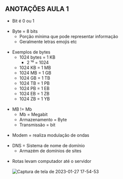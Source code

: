 ## ANOTAÇÕES AULA 1

* Bit é 0 ou 1
<br/><br/>
* Byte = 8 bits
    * Porção mínima que pode representar informação
    * Geralmente letras emojis etc
<br/><br/>
* Exemplos de bytes
    * 1024 bytes = 1 KB
        * 2 ¹⁰ = 1024
    * 1024 KB = 1 MB
    * 1024 MB = 1 GB
    * 1024 GB = 1 TB
    * 1024 TB = 1 PB
    * 1024 PB = 1 EB
    * 1024 EB = 1 ZB
    * 1024 ZB = 1 YB
<br/><br/>
* MB != Mb
    * Mb = Megabit
    * Armazenamento = Byte
    * Transmissão = bit
<br/><br/>
* Modem = realiza modulação de ondas
<br/><br/>
* DNS = Sistema de nome de domínio
   * Armazém de domínios de sites
<br/><br/>
* Rotas levam computador até o servidor
<br/><br/>
![Captura de tela de 2023-01-27 17-54-53](https://user-images.githubusercontent.com/94874934/215195307-d695234f-475b-4009-acd6-c9825e37d59e.png)
